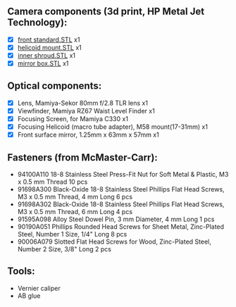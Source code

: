 ## Camera components (3d print, HP Metal Jet Technology):
- [x] [front standard.STL](./3D_model/front_standard.STL) x1
- [x] [helicoid mount.STL](./3D_model/helicoid_mount.STL)	x1
- [x] [inner shroud.STL](./3D_model/inner_shroud.STL) x1
- [x] [mirror box.STL](./3D_model/mirror_box.STL) x1

## Optical components:
- [x] Lens, Mamiya-Sekor 80mm f/2.8 TLR lens x1
- [x] Viewfinder, Mamiya RZ67 Waist Level Finder x1
- [x] Focusing Screen, for Mamiya C330 x1
- [x] Focusing Helicoid (macro tube adapter), M58 mount(17-31mm) x1
- [x] Front surface mirror, 1.25mm x 63mm x 57mm x1

## Fasteners (from McMaster-Carr):
* 94100A110 18-8 Stainless Steel Press-Fit Nut for Soft Metal & Plastic, M3 x 0.5 mm Thread	10 pcs
* 91698A300	Black-Oxide 18-8 Stainless Steel Phillips Flat Head Screws, M3 x 0.5 mm Thread, 4 mm Long	6 pcs
* 91698A302	Black-Oxide 18-8 Stainless Steel Phillips Flat Head Screws, M3 x 0.5 mm Thread, 6 mm Long	4 pcs
* 91595A098	Alloy Steel Dowel Pin, 3 mm Diameter, 4 mm Long	1 pcs
* 90190A051	Phillips Rounded Head Screws for Sheet Metal, Zinc-Plated Steel, Number 1 Size, 1/4" Long	8 pcs
* 90006A079	Slotted Flat Head Screws for Wood, Zinc-Plated Steel, Number 2 Size, 3/8" Long	2 pcs

## Tools:
- Vernier caliper
- AB glue